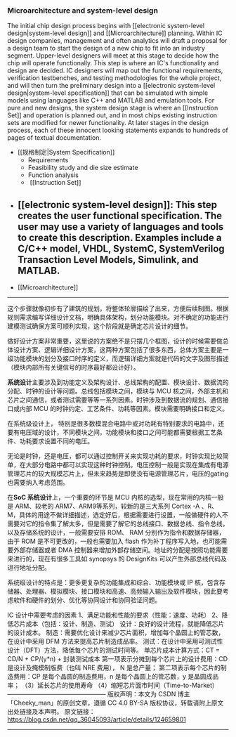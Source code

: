 
### Microarchitecture and system-level design

The initial chip design process begins with [[electronic system-level design|system-level design]] and [[Microarchitecture]] planning. Within IC design companies, management and often analytics will draft a proposal for a design team to start the design of a new chip to fit into an industry segment. Upper-level designers will meet at this stage to decide how the chip will operate functionally. This step is where an IC's functionality and design are decided. IC designers will map out the functional requirements, verification testbenches, and testing methodologies for the whole project, and will then turn the preliminary design into a [[electronic system-level design|system-level specification]] that can be simulated with simple models using languages like C++ and MATLAB and emulation tools. For pure and new designs, the system design stage is where an [[Instruction Set]] and operation is planned out, and in most chips existing instruction sets are modified for newer functionality.  At later stages in the design process, each of these innocent looking statements expands to hundreds of pages of textual documentation.

-  [[规格制定|System Specification]]
	- Requirements
	- Feasibility study and die size estimate
	- Function analysis
	-  [[Instruction Set]]
- [[electronic system-level design]]: This step creates the user functional specification. The user may use a variety of languages and tools to create this description. Examples include a C/C++ model, VHDL, SystemC, SystemVerilog Transaction Level Models, Simulink, and MATLAB.
	-  
- [[Microarchitecture]]

---

这个步骤就像初步有了建筑的规划，将整体轮廓描绘了出来，方便后续制图。根据规则需求编写详细设计文档，明确具体架构，划分功能模块。对不确定的功能进行建模测试确保方案可顺利实现，这个阶段就是确定芯片设计的细节。

做好设计方案非常重要，这里说的方案绝不是只摆几个框图，设计的时候需要做总体设计方案、逻辑详细设计方案，这两种方案包括了很多东西，总体方案主要是一级功能模块的划分及接口时序的定义，而逻辑详细方案就是代码的文字及图形描述（模块内部所有关键信号的时序最好都设计好）。

**系统设计**主要涉及到功能定义及架构设计、总线架构的配置、模块设计、数据流的分配、时钟的设计等问题。总线包括模块之间，模块与 MCU 核之间，外部主机和芯片之间通信，或者测试需要等等一系列因素。时钟涉及到数据流的规划、通信接口或内部 MCU 的时钟约定、工艺条件、功耗等因素。模块需要明确接口和定义。

在系统级设计上， 特别是很多数模混合电路中或对功耗有特别要求的电路中，还要有电压域的设计，不同模块之间，功能模块和接口之间可能都需要根据工艺条件、功耗要求设置不同的电压。

无论是时钟，还是电压，都可以通过控制开关来实现功耗的要求，时钟实现比较简单，在大部分电路中都可以实现这种时钟控制。电压控制一般是实现在集成有电源管理芯片的较大规模芯片上，但未来趋势是即使没有电源管理芯片，电压的gating也需要纳入考虑范围。

在**SoC 系统设计**上，一个重要的环节是 MCU 内核的选型，现在常用的内核一般是 ARM、较老的 ARM7、ARM9等系列，较新的是三大系列 Cortex -A 、R、M，具体的用途不做详细描述，选定好后，根据需要进行设置，一般做硬件的人不需要对它的指令集了解太多，但是需要了解它的总线接口、数据总线、指令总线，以及存储系统的设计，一般需要安排 ROM、 RAM 分别作为指令和数据存储器，由于 ROM 是不可更改的，一般也需要加入 flash 作为补丁程序写入地，也可能需要外部存储器或者 DMA 控制器来增加外部存储空间。地址的分配是按照功能需要来进行的，现在有很多工具如 synopsys 的 DesignKits 可以产生外部总线代码及进行地址分配。


系统级设计的特点是：更多更复杂的功能集成和综合、功能模块或 IP 核，包含存储器、处理器、模拟模块、接口模块和高速、高频输入输出及软件模块，因此要考虑软件和硬件的划分、优化等协同设计和协同验证问题。

IC 设计中需要考虑的因素
1、满足功能和性能的要求（性能：速度、功耗）
2、降低芯片成本（包括：设计、制造、测试）
设计：良好的设计流程，就能降低芯片的设计成本。
制造：需要优化设计来减少芯片面积，增加每个晶圆上的管芯数，在设计中采用 DFM 方法来提高芯片制造成品率。
测试：在设计中采用可测试性设计（DFT）方法，降低每个芯片的测试时间等。
单芯片成本计算方式：CT = CD/N + CP/(y\*n) + 封装测试成本
第一项表示分摊到每个芯片上的设计费用：CD 是设计及掩模制版费（也叫 NRE 费用）， N 是总产量；
第二项表示每个芯片的制造费用：CP 是每个晶圆的制造费用，n 是每个晶圆上的管芯数，y 是晶圆成品率；
（3）延长芯片的使用寿命
（4）缩短芯片面市时间（Time-to-Market）
————————————————
版权声明：本文为 CSDN 博主「Cheeky_man」的原创文章，遵循 CC 4.0 BY-SA 版权协议，转载请附上原文出处链接及本声明。
原文链接： https://blog.csdn.net/qq_36045093/article/details/124659801


----


